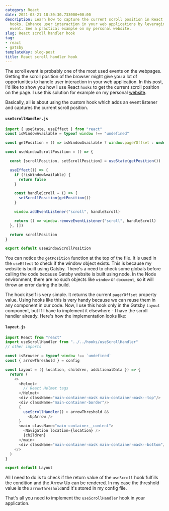 ```yaml
---
category: React
date: 2021-03-21 18:30:30.733000+00:00
description: Learn how to capture the current scroll position in React using custom
  hooks. Enhance user interaction in your web applications by leveraging the scroll
  event. See a practical example on my personal website.
slug: React scroll handler hook
tag:
- react
- gatsby
templateKey: blog-post
title: React scroll handler hook
---
```


The scroll event is probably one of the most used events on the webpages. Getting the scroll position of the browser might give you a lot of opportunities to handle user interaction in your web application. In this post, I'd like to show you how I use React `hooks` to get the current scroll position on the page. I use this solution for example on my personal <a href="https://michalmuszynski.com" target="_blank">website</a>.

Basically, all is about using the custom hook which adds an event listener and captures the current scroll position.

#### `useScrollHandler.js`
```javascript
import { useState, useEffect } from "react"
const isWindowAvailable = typeof window !== "undefined"

const getPosition = () => isWindowAvailable ? window.pageYOffset : undefined

const useWindowScrollPosition = () => {

  const [scrollPosition, setScrollPosition] = useState(getPosition())

  useEffect(() => {
    if (!isWindowAvailable) {
      return false
    }

    const handleScroll = () => {
      setScrollPosition(getPosition())
    }

    window.addEventListener("scroll", handleScroll)

    return () => window.removeEventListener("scroll", handleScroll)
  }, [])

  return scrollPosition
}

export default useWindowScrollPosition
```

You can notice the `getPosition` function at the top of the file. It is used in the `useEffect` to check if the window object exists. This is because my website is built using Gatsby. There's a need to check some globals before calling the code because Gatsby website is built using node. In the Node environment, there are no such objects like `window` or `document`, so it will throw an error during the build.

The hook itself is very simple. It returns the current `pageYOffset` property value. Using hooks like this is very handy because we can reuse them in any component in our code. Now, I use this hook only in the Gatsby `layout` component, but If I have to implement it elsewhere - I have the scroll handler already. 
Here's how the implementation looks like:

#### `layout.js`
```javascript
import React from "react"
import useScrollHandler from "../../hooks/useScrollHandler"
// other imports

const isBrowser = typeof window !== `undefined`
const { arrowThreshold } = config

const Layout = ({ location, children, additionalData }) => {
  return (
    <>
      <Helmet>
        // React Helmet tags
      </Helmet>
      <div className="main-container-mask main-container-mask--top"/>
      <div className="main-container-border"/>
      {
        useScrollHandler() > arrowThreshold &&
          <UpArrow />
      }
      <main className="main-container__content">
        <Navigation location={location} />
        {children}
      </main>
      <div className="main-container-mask main-container-mask--bottom"/>
    </>
  )
}

export default Layout
```

All I need to do is to check if the return value of the `useScroll` hook fulfills the condition and the Arrow Up can be rendered. In my case the threshold value is the `arrowThreshold`and it's stored in my config file. 

That's all you need to implement the `useScrollHandler` hook in your application.